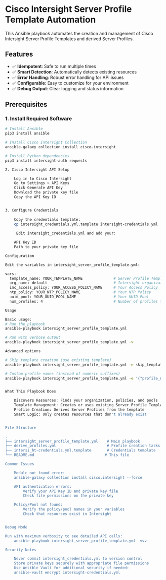 # Cisco Intersight Server Profile Template Automation

This Ansible playbook automates the creation and management of Cisco Intersight Server Profile Templates and derived Server Profiles.

## Features

- ✅ **Idempotent**: Safe to run multiple times
- ✅ **Smart Detection**: Automatically detects existing resources
- ✅ **Error Handling**: Robust error handling for API issues
- ✅ **Configurable**: Easy to customize for your environment
- ✅ **Debug Output**: Clear logging and status information

## Prerequisites

### 1. Install Required Software

```bash
# Install Ansible
pip3 install ansible

# Install Cisco Intersight Collection
ansible-galaxy collection install cisco.intersight

# Install Python dependencies
pip3 install intersight-auth requests

2. Cisco Intersight API Setup

    Log in to Cisco Intersight
    Go to Settings > API Keys
    Click Generate API Key
    Download the private key file
    Copy the API Key ID


3. Configure Credentials
    
    Copy the credentials template:
	cp intersight_credentials.yml.template intersight-credentials.yml
   
     Edit intersight_credentials.yml and add your:

    API Key ID
    Path to your private key file

Configuration

Edit the variables in intersight_server_profile_template.yml:

vars:
  template_name: YOUR_TEMPLATE_NAME              # Server Profile Template name
  org_name: default                              # Intersight organization
  imc_access_policy: YOUR_ACCESS_POLICY_NAME     # Your Access Policy
  ntp_policy: YOUR_NTP_POLICY_NAME               # Your NTP Policy  
  uuid_pool: YOUR_UUID_POOL_NAME                 # Your UUID Pool
  num_profiles: 4                                # Number of profiles to create

Usage

Basic usage:
# Run the playbook
ansible-playbook intersight_server_profile_template.yml

# Run with verbose output
ansible-playbook intersight_server_profile_template.yml -v

Advanced options

# Skip template creation (use existing template)
ansible-playbook intersight_server_profile_template.yml -e skip_template_creation=true

# Custom profile names (instead of numeric suffixes)
ansible-playbook intersight_server_profile_template.yml -e '{"profile_names": ["WebServer-01", "WebServer-02", "AppServer-01"]}'


What This Playbook Does

    Discovers Resources: Finds your organization, policies, and pools
    Template Management: Creates or uses existing Server Profile Template
    Profile Creation: Derives Server Profiles from the template
    Smart Logic: Only creates resources that don't already exist


File Structure

.
├── intersight_server_profile_template.yml    # Main playbook
├── derive_profiles.yml                       # Profile creation tasks
├── intersi_ht-credentials.yml.template       # Credentials template
└── README.md                                # This file

Common Issues

    Module not found error:
	ansible-galaxy collection install cisco.intersight --force

    API authentication errors:
        Verify your API Key ID and private key file
        Check file permissions on the private key

    Policy/Pool not found:
        Verify the policy/pool names in your variables
        Check that resources exist in Intersight


Debug Mode

Run with maximum verbosity to see detailed API calls:
	ansible-playbook intersight_server_profile_template.yml -vvv

Security Notes

    Never commit intersight_credentials.yml to version control
    Store private keys securely with appropriate file permissions
    Use Ansible Vault for additional security if needed:
	ansible-vault encrypt intersight-credentials.yml
